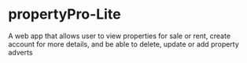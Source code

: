 # propertyPro-Lite
 A web app that allows user to view properties for sale or rent, create account for more details, and be able to delete, update or add property adverts
